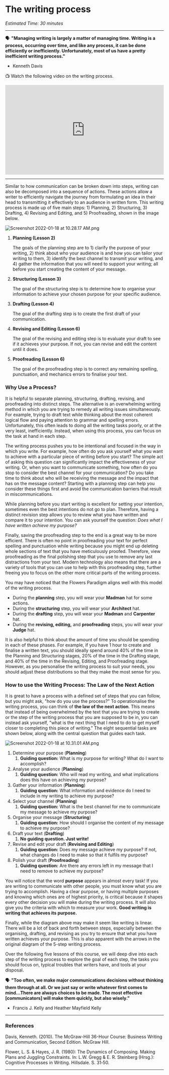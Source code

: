 # The writing process

*Estimated Time: 30 minutes*

---

<aside>


🗣 **"Managing writing is largely a matter of managing time. Writing is a process, occurring over time, and like any process, it can be done efficiently or inefficiently. Unfortunately, most of us have a pretty inefficient writing process."**

- Kenneth Davis
</aside>

<aside>


📺 Watch the following video on the writing process.

</aside>

<div style="position: relative; padding-bottom: 56.25%; height: 0;"><iframe src="https://www.youtube.com/embed/wEe7WZnEj60" title="YouTube video player" frameborder="0" allow="accelerometer; autoplay; clipboard-write; encrypted-media; gyroscope; picture-in-picture" allowfullscreen style="position: absolute; top: 0; left: 0; width: 100%; height: 100%;"></iframe></div>

---

Similar to how communication can be broken down into steps, writing can also be decomposed into a sequence of actions. These actions allow a writer to efficiently navigate the journey from formulating an idea in their head to transmitting it effectively to an audience in written form. This writing process is made up of five main steps: 1) Planning, 2) Structuring, 3) Drafting, 4) Revising and Editing, and 5) Proofreading, shown in the image below. 

![Screenshot 2022-01-18 at 10.28.17 AM.png](/communicating-for-success/writing-well/the-writing-process/screenshot-2022-01-18-at-10.28.17-am.png)

1. **Planning (Lesson 2)**
    
    The goals of the planning step are to 1) clarify the purpose of your writing, 2) think about who your audience is and how you can tailor your writing to them, 3) identify the best channel to transmit your writing, and 4) gather the information that you will need to support your writing; all before you start creating the content of your message.
    
2. **Structuring (Lesson 3)**
    
    The goal of the structuring step is to determine how to organise your information to achieve your chosen purpose for your specific audience.
    
3. **Drafting (Lesson 4)**
    
    The goal of the drafting step is to create the first draft of your communication.
    
4. **Revising and Editing (Lesson 6)**
    
    The goal of the revising and editing step is to evaluate your draft to see if it achieves your purpose. If not, you can revise and edit the content until it does.
    
5. **Proofreading (Lesson 6)**
    
    The goal of the proofreading step is to correct any remaining spelling, punctuation, and mechanics errors to finalise your text.
    

### Why Use a Process?

It is helpful to separate planning, structuring, drafting, revising, and proofreading into distinct steps. The alternative is an overwhelming writing method in which you are trying to remedy all writing issues simultaneously. For example, trying to draft text while thinking about the most coherent logical flow and paying attention to grammar and spelling errors. Unfortunately, this often leads to doing all the writing tasks poorly, or at the very least, inefficiently. Instead, when using this process, you can focus on the task at hand in each step. 

The writing process pushes you to be intentional and focused in the way in which you write. For example, how often do you ask yourself what you want to achieve with a particular piece of writing before you start? The simple act of asking this question can significantly impact the effectiveness of your writing. Or, when you want to communicate something, how often do you stop to consider the best channel for your communication? Do you take time to think about who will be receiving the message and the impact that has on the message content? Starting with a planning step can help you consider these things first and avoid the communication barriers that result in miscommunications.

While planning before you start writing is excellent for setting your intention, sometimes even the best intentions do not go to plan. Therefore, having a distinct revision step allows you to review what you have written and compare it to your intention. You can ask yourself the question: *Does what I have written achieve my purpose?* 

Finally, saving the proofreading step to the end is a great way to be more efficient. There is often no point in proofreading your text for perfect spelling and punctuation while writing because you might end up deleting whole sections of text that you have meticulously proofed. Therefore, view proofreading as the final polishing step that you use to remove any last distractions from your text. Modern technology also means that there are a variety of tools that you can use to help with this proofreading step, further freeing you to focus on the other more critical parts of the writing process.

You may have noticed that the Flowers Paradigm aligns well with this model of the writing process.

- During the **planning** step, you will wear your **Madman** hat for some actions.
- During the **structuring** step, you will wear your **Architect** hat.
- During the **drafting** step, you will wear your **Madman** and **Carpenter** hat.
- During the **revising, editing,** and **proofreading** steps, you will wear your **Judge** hat.

It is also helpful to think about the amount of time you should be spending in each of these phases. For example, if you have 1 hour to create and finalise a written text, you should ideally spend around 40% of the time in the Planning and Structuring stages, 20% of the time in the Drafting stage, and 40% of the time in the Revising, Editing, and Proofreading stage. However, as you personalise the writing process to suit your needs, you should adjust these distributions so that they make the most sense for you.

### How to use the Writing Process: The Law of the Next Action

It is great to have a process with a defined set of steps that you can follow, but you might ask, "how do you use the process?" To operationalise the writing process, you can think of **the law of the next action**. This means that instead of being overwhelmed by the text that you are trying to create or the step of the writing process that you are supposed to be in, you can instead ask yourself, "what is the next thing that I need to do to get myself closer to completing this piece of writing." The eight sequential tasks are shown below, along with the central question that guides each task.

![Screenshot 2022-01-18 at 10.31.01 AM.png](/communicating-for-success/writing-well/the-writing-process/screenshot-2022-01-18-at-10.31.01-am.png)

1. Determine your purpose (**Planning**)
    1. **Guiding question:** What is my purpose for writing? What do I want to accomplish?
2. Analyse your audience (**Planning**)
    1. **Guiding question:** Who will read my writing, and what implications does this have on achieving my purpose?
3. Gather your information (**Planning**)
    1. **Guiding question:** What information and evidence do I need to include in my writing to achieve my purpose?
4. Select your channel (**Planning**)
    1. **Guiding question:** What is the best channel for me to communicate my message to achieve my purpose?
5. Organise your message (**Structuring**)
    1. **Guiding question:** How should I organise the content of my message to achieve my purpose?
6. Draft your text (**Drafting**)
    1. **No guiding question. Just write!**
7. Revise and edit your draft (**Revising and Editing**)
    1. **Guiding question:** Does my message achieve my purpose? If not, what changes do I need to make so that it fulfils my purpose?
8. Polish your draft (**Proofreading**)
    1. **Guiding question:** Are there any errors left in my message that I need to remove to achieve my purpose?

You will notice that the word **purpose** appears in almost every task! If you are writing to communicate with other people, you must know what you are trying to accomplish. Having a clear purpose, or having multiple purposes and knowing which ones are of highest priority, is critical because it shapes every other decision you will make during the writing process. It will also give you the criteria with which to measure your work. **Good writing is writing that achieves its purpose.**

Finally, while the diagram above may make it seem like writing is linear. There will be a lot of back and forth between steps, especially between the organising, drafting, and revising as you try to ensure that what you have written achieves your purpose. This is also apparent with the arrows in the original diagram of the 5-step writing process.

Over the following five lessons of this course, we will deep dive into each step of the writing process to explore the goal of each step, the tasks you should focus on, typical troubles that writers have, and tools at your disposal.

<aside>


🗣 **"Too often, we make major communications decisions without thinking them through at all. Or we just say or write whatever first comes to mind...There are always choices to be made. The most effective [communicators] will make them quickly, but also wisely."**

- Francis J. Kelly and Heather Mayfield Kelly
</aside>

---

### References

Davis, Kenneth. (2010). The McGraw-Hill 36-Hour Course: Business Writing and Communication, Second Edition. McGraw Hill.

Flower, L. S. & Hayes, J. R. (1980): The Dynamics of Composing. Making Plans and Juggling Constraints. In: L.W. Gregg & E. R. Steinberg (Hrsg.): Cognitive Processes in Writing. Hillsdale. S. 31‐50.

---